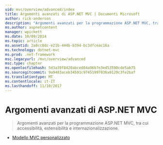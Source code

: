 ```yaml
---
uid: mvc/overview/advanced/index
title: Argomenti avanzati di ASP.NET MVC | Documenti Microsoft
author: rick-anderson
description: "Argomenti avanzati per la programmazione ASP.NET MVC, tra cui accessibilità, estensibilità e internazionalizzazione."
ms.author: aspnetcontent
manager: wpickett
ms.date: 10/09/2014
ms.topic: article
ms.assetid: 2a8cc0dc-e21b-444b-b394-bc3dfceac16a
ms.technology: dotnet-mvc
ms.prod: .net-framework
msc.legacyurl: /mvc/overview/advanced
msc.type: chapter
ms.openlocfilehash: 5d3a39f8420abced04a96b7e3ed53590cde5ab75
ms.sourcegitcommit: 9a9483aceb34591c97451997036a9120c3fe2baf
ms.translationtype: MT
ms.contentlocale: it-IT
ms.lasthandoff: 11/10/2017
---
```

<a name="aspnet-mvc-advanced-topics"></a>Argomenti avanzati di ASP.NET MVC
====================
> Argomenti avanzati per la programmazione ASP.NET MVC, tra cui accessibilità, estensibilità e internazionalizzazione.


- [Modello MVC personalizzato](custom-mvc-templates.md)
